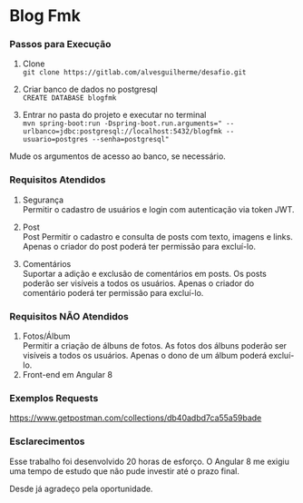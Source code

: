 # Blog Fmk

### Passos para Execução

1. Clone <br />
    ``git clone https://gitlab.com/alvesguilherme/desafio.git``

2. Criar banco de dados no postgresql <br />
   `` CREATE DATABASE blogfmk ``
   
3. Entrar no pasta do projeto e executar no terminal <br />
   ``mvn spring-boot:run -Dspring-boot.run.arguments=" --urlbanco=jdbc:postgresql://localhost:5432/blogfmk --usuario=postgres --senha=postgresql"``
   
Mude os argumentos de acesso ao banco, se necessário.


### Requisitos Atendidos
1. Segurança <br />
Permitir o cadastro de usuários e login com autenticação via token JWT.
   
2. Post <br />
Post	Permitir o cadastro e consulta de posts com texto, imagens e links.
Apenas o criador do post poderá ter permissão para excluí-lo.

3. Comentários <br />
Suportar a adição e exclusão de comentários em posts. Os posts
poderão ser visíveis a todos os usuários. Apenas o criador do comentário poderá ter permissão para excluí-lo.

### Requisitos NÃO Atendidos
1. Fotos/Álbum <br />
   Permitir a criação de álbuns de fotos. As fotos dos álbuns poderão ser visíveis a todos os usuários. Apenas o dono de um álbum poderá excluí-lo.
2. Front-end em Angular 8 


### Exemplos Requests
https://www.getpostman.com/collections/db40adbd7ca55a59bade

### Esclarecimentos
Esse trabalho foi desenvolvido 20 horas de esforço.
O Angular 8 me exigiu uma tempo de estudo que não pude investir até o prazo final. 

Desde já agradeço pela oportunidade.


